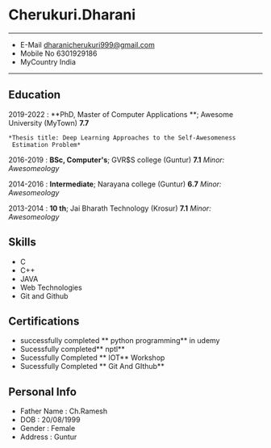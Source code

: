 Cherukuri.Dharani
============

-------------------     ----------------------------
- E-Mail                       dharanicherukuri999@gmail.com
- Mobile No                    6301929186
- MyCountry                    India
-------------------     ----------------------------

Education
---------
2019-2022 
:   **PhD, Master of  Computer Applications **; Awesome University (MyTown)
     **7.7**
     
    *Thesis title: Deep Learning Approaches to the Self-Awesomeness
     Estimation Problem* 
     

2016-2019
:   **BSc, Computer's**; GVR$S college (Guntur)
     **7.1**
    *Minor: Awesomeology*
    
2014-2016
:   **Intermediate**; Narayana college (Guntur)
     **6.7**
    *Minor: Awesomeology*
    
2013-2014
:   **10 th**; Jai Bharath Technology (Krosur)
     **7.1**
    *Minor: Awesomeology*


Skills
--------------------

- C
- C++
- JAVA
- Web Technologies
- Git and Github

Certifications
----------------------
- successfully completed ** python programming** in udemy
- Sucessfully completed** nptl**
- Sucessfully Completed ** IOT** Workshop
- Sucessfully Completed ** Git And GIthub**

Personal Info
----------------------
- Father Name    :  Ch.Ramesh
- DOB            :  20/08/1999
- Gender         :  Female
- Address        :  Guntur
